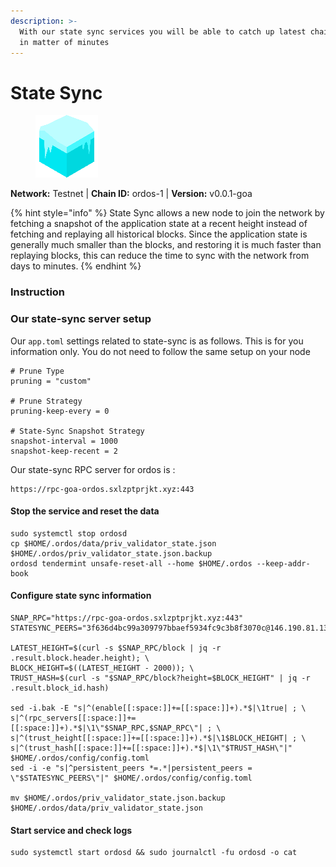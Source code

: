 ```yaml
---
description: >-
  With our state sync services you will be able to catch up latest chain block
  in matter of minutes
---
```


# State Sync

<figure><img src="../../../.gitbook/assets/ordos.png" alt=""><figcaption></figcaption></figure>

**Network:** Testnet | **Chain ID:** ordos-1 | **Version:** v0.0.1-goa

{% hint style="info" %}
State Sync allows a new node to join the network by fetching a snapshot of the application state at a recent height instead of fetching and replaying all historical blocks. Since the application state is generally much smaller than the blocks, and restoring it is much faster than replaying blocks, this can reduce the time to sync with the network from days to minutes.
{% endhint %}

### Instruction

### **Our state-sync server setup**
Our `app.toml` settings related to state-sync is as follows. This is for you information only. You do not need to follow the same setup on your node

```
# Prune Type
pruning = "custom"

# Prune Strategy
pruning-keep-every = 0

# State-Sync Snapshot Strategy
snapshot-interval = 1000
snapshot-keep-recent = 2
```

Our state-sync RPC server for ordos is :
```
https://rpc-goa-ordos.sxlzptprjkt.xyz:443
```

#### **Stop the service and reset the data**

```
sudo systemctl stop ordosd
cp $HOME/.ordos/data/priv_validator_state.json $HOME/.ordos/priv_validator_state.json.backup
ordosd tendermint unsafe-reset-all --home $HOME/.ordos --keep-addr-book
```

#### **Configure state sync information**

```
SNAP_RPC="https://rpc-goa-ordos.sxlzptprjkt.xyz:443"
STATESYNC_PEERS="3f636d4bc99a309797bbaef5934fc9c3b8f3070c@146.190.81.135:01656"

LATEST_HEIGHT=$(curl -s $SNAP_RPC/block | jq -r .result.block.header.height); \
BLOCK_HEIGHT=$((LATEST_HEIGHT - 2000)); \
TRUST_HASH=$(curl -s "$SNAP_RPC/block?height=$BLOCK_HEIGHT" | jq -r .result.block_id.hash)

sed -i.bak -E "s|^(enable[[:space:]]+=[[:space:]]+).*$|\1true| ; \
s|^(rpc_servers[[:space:]]+=[[:space:]]+).*$|\1\"$SNAP_RPC,$SNAP_RPC\"| ; \
s|^(trust_height[[:space:]]+=[[:space:]]+).*$|\1$BLOCK_HEIGHT| ; \
s|^(trust_hash[[:space:]]+=[[:space:]]+).*$|\1\"$TRUST_HASH\"|" $HOME/.ordos/config/config.toml
sed -i -e "s|^persistent_peers *=.*|persistent_peers = \"$STATESYNC_PEERS\"|" $HOME/.ordos/config/config.toml

mv $HOME/.ordos/priv_validator_state.json.backup $HOME/.ordos/data/priv_validator_state.json
```

#### **Start service and check logs**

```
sudo systemctl start ordosd && sudo journalctl -fu ordosd -o cat
```
